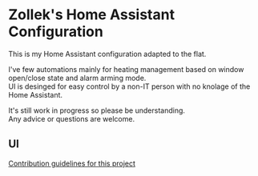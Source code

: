 # Zollek's Home Assistant Configuration
This is my Home Assistant configuration adapted to the flat.

I've few automations mainly for heating management based on window open/close state and alarm arming mode.  
UI is desinged for easy control by a non-IT person with no knolage of the Home Assistant.

It's still work in progress so please be understanding.  
Any advice or questions are welcome.

## UI
[Contribution guidelines for this project](image/UI/UI.gif)

